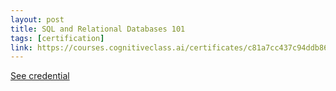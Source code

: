 ```yaml
---
layout: post
title: SQL and Relational Databases 101
tags: [certification]
link: https://courses.cognitiveclass.ai/certificates/c81a7cc437c94ddb86526fa451cdff51
---
```


<a href="https://courses.cognitiveclass.ai/certificates/c81a7cc437c94ddb86526fa451cdff51">See credential</a>

